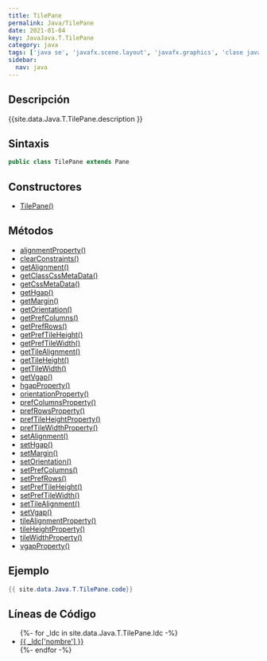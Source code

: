 ```yaml
---
title: TilePane
permalink: Java/TilePane
date: 2021-01-04
key: JavaJava.T.TilePane
category: java
tags: ['java se', 'javafx.scene.layout', 'javafx.graphics', 'clase java', 'JavaFX 2.0']
sidebar: 
  nav: java
---
```


## Descripción
{{site.data.Java.T.TilePane.description }}

## Sintaxis
~~~java
public class TilePane extends Pane
~~~

## Constructores
* [TilePane()](/Java/TilePane/TilePane/)

## Métodos
* [alignmentProperty()](/Java/TilePane/alignmentProperty)
* [clearConstraints()](/Java/TilePane/clearConstraints)
* [getAlignment()](/Java/TilePane/getAlignment)
* [getClassCssMetaData()](/Java/TilePane/getClassCssMetaData)
* [getCssMetaData()](/Java/TilePane/getCssMetaData)
* [getHgap()](/Java/TilePane/getHgap)
* [getMargin()](/Java/TilePane/getMargin)
* [getOrientation()](/Java/TilePane/getOrientation)
* [getPrefColumns()](/Java/TilePane/getPrefColumns)
* [getPrefRows()](/Java/TilePane/getPrefRows)
* [getPrefTileHeight()](/Java/TilePane/getPrefTileHeight)
* [getPrefTileWidth()](/Java/TilePane/getPrefTileWidth)
* [getTileAlignment()](/Java/TilePane/getTileAlignment)
* [getTileHeight()](/Java/TilePane/getTileHeight)
* [getTileWidth()](/Java/TilePane/getTileWidth)
* [getVgap()](/Java/TilePane/getVgap)
* [hgapProperty()](/Java/TilePane/hgapProperty)
* [orientationProperty()](/Java/TilePane/orientationProperty)
* [prefColumnsProperty()](/Java/TilePane/prefColumnsProperty)
* [prefRowsProperty()](/Java/TilePane/prefRowsProperty)
* [prefTileHeightProperty()](/Java/TilePane/prefTileHeightProperty)
* [prefTileWidthProperty()](/Java/TilePane/prefTileWidthProperty)
* [setAlignment()](/Java/TilePane/setAlignment)
* [setHgap()](/Java/TilePane/setHgap)
* [setMargin()](/Java/TilePane/setMargin)
* [setOrientation()](/Java/TilePane/setOrientation)
* [setPrefColumns()](/Java/TilePane/setPrefColumns)
* [setPrefRows()](/Java/TilePane/setPrefRows)
* [setPrefTileHeight()](/Java/TilePane/setPrefTileHeight)
* [setPrefTileWidth()](/Java/TilePane/setPrefTileWidth)
* [setTileAlignment()](/Java/TilePane/setTileAlignment)
* [setVgap()](/Java/TilePane/setVgap)
* [tileAlignmentProperty()](/Java/TilePane/tileAlignmentProperty)
* [tileHeightProperty()](/Java/TilePane/tileHeightProperty)
* [tileWidthProperty()](/Java/TilePane/tileWidthProperty)
* [vgapProperty()](/Java/TilePane/vgapProperty)

## Ejemplo
~~~java
{{ site.data.Java.T.TilePane.code}}
~~~

## Líneas de Código
<ul>
{%- for _ldc in site.data.Java.T.TilePane.ldc -%}
   <li>
       <a href="{{_ldc['url'] }}">{{ _ldc['nombre'] }}</a>
   </li>
{%- endfor -%}
</ul>
